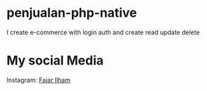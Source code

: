 # penjualan-php-native

I create e-commerce with login auth and create read update delete 

# My social Media 

Instagram:
<a href="https://www.instagram.com/fajar.ilhaam/">Fajar Ilham</a>
